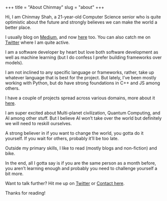 +++
title = "About Chinmay"
slug = "about"
+++

Hi, I am Chinmay Shah, a 21-year-old Computer Science senior who is quite optimistic about the future and strongly believes we can make the world a better place.

I usually blog on [Medium](https://medium.com/@chinmay_shah), and now [here](/posts) too. You can also catch me on [Twitter](https://twitter.com/chinmayshah899) where I am quite active. 

I am a software developer by heart but love both software development as well as machine learning (but I do confess I prefer building frameworks over models).

I am not inclined to any specific language or frameworks, rather, take up whatever language that is best for the project. But lately, I’ve been mostly working with Python, but do have strong foundations in C++ and JS among others.

I have a couple of projects spread across various domains, more about it [here](/projects).


I am super excited about Multi-planet civilization, Quantum Computing, and AI among other stuff. But I believe AI won’t take over the world but definitely we will need to reskill ourselves. 

A strong believer in if you want to change the world, you gotta do it yourself. If you wait for others, probably it’ll be too late.

Outside my primary skills, I like to read (mostly blogs and non-fiction) and bike.

In the end, all I gotta say is if you are the same person as a month before, you aren’t learning enough and probably you need to challenge yourself a bit more.


Want to talk further? Hit me up on [Twitter](https://twitter.com/chinmayshah899) or [Contact here](/contact).


Thanks for reading!
